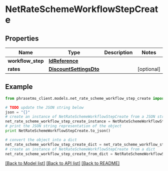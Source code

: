 # NetRateSchemeWorkflowStepCreate

## Properties

| Name              | Type                                              | Description | Notes      |
| ----------------- | ------------------------------------------------- | ----------- | ---------- |
| **workflow_step** | [**IdReference**](IdReference.md)                 |             |
| **rates**         | [**DiscountSettingsDto**](DiscountSettingsDto.md) |             | [optional] |

## Example

```python
from phrasetms_client.models.net_rate_scheme_workflow_step_create import NetRateSchemeWorkflowStepCreate

# TODO update the JSON string below
json = "{}"
# create an instance of NetRateSchemeWorkflowStepCreate from a JSON string
net_rate_scheme_workflow_step_create_instance = NetRateSchemeWorkflowStepCreate.from_json(json)
# print the JSON string representation of the object
print NetRateSchemeWorkflowStepCreate.to_json()

# convert the object into a dict
net_rate_scheme_workflow_step_create_dict = net_rate_scheme_workflow_step_create_instance.to_dict()
# create an instance of NetRateSchemeWorkflowStepCreate from a dict
net_rate_scheme_workflow_step_create_from_dict = NetRateSchemeWorkflowStepCreate.from_dict(net_rate_scheme_workflow_step_create_dict)
```

[[Back to Model list]](../README.md#documentation-for-models) [[Back to API list]](../README.md#documentation-for-api-endpoints) [[Back to README]](../README.md)
